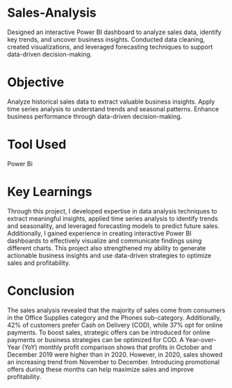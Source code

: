 # Sales-Analysis
Designed an interactive Power BI dashboard to analyze sales data, identify key trends, and uncover business insights. Conducted data cleaning, created visualizations, and leveraged forecasting techniques to support data-driven decision-making.
# Objective
Analyze historical sales data to extract valuable business insights.
Apply time series analysis to understand trends and seasonal patterns.
Enhance business performance through data-driven decision-making.
# Tool Used
Power Bi
# Key Learnings
Through this project, I developed expertise in data analysis techniques to extract meaningful insights, applied time series analysis to identify trends and seasonality, and leveraged forecasting models to predict future sales. Additionally, I gained experience in creating interactive Power BI dashboards to effectively visualize and communicate findings using different charts. This project also strengthened my ability to generate actionable business insights and use data-driven strategies to optimize sales and profitability.
# Conclusion
The sales analysis revealed that the majority of sales come from consumers in the Office Supplies category and the Phones sub-category. Additionally, 42% of customers prefer Cash on Delivery (COD), while 37% opt for online payments. To boost sales, strategic offers can be introduced for online payments or business strategies can be optimized for COD.
A Year-over-Year (YoY) monthly profit comparison shows that profits in October and December 2019 were higher than in 2020. However, in 2020, sales showed an increasing trend from November to December. Introducing promotional offers during these months can help maximize sales and improve profitability.
